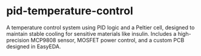 # pid-temperature-control
A temperature control system using PID logic and a Peltier cell, designed to maintain stable cooling for sensitive materials like insulin. Includes a high-precision MCP9808 sensor, MOSFET power control, and a custom PCB designed in EasyEDA.
